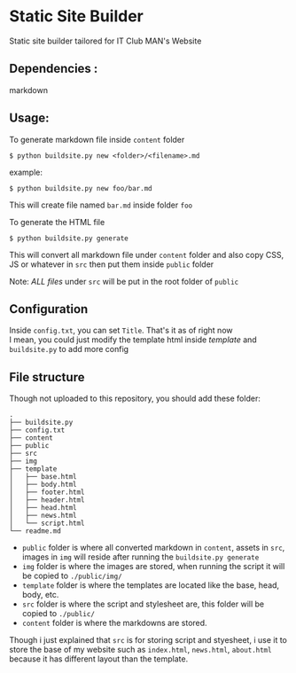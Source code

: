 # Static Site Builder
Static site builder tailored for IT Club MAN's Website

## Dependencies :
markdown

## Usage:
To generate markdown file inside `content` folder 

```
$ python buildsite.py new <folder>/<filename>.md
```

example:

```
$ python buildsite.py new foo/bar.md
```

This will create file named `bar.md` inside folder `foo`

To generate the HTML file 
```
$ python buildsite.py generate
```

This will convert all markdown file under `content` folder and also copy CSS, JS or whatever in `src` then put them inside `public` folder

Note: *ALL files* under `src` will be put in the root folder of `public`

## Configuration

Inside `config.txt`, you can set `Title`. That's it as of right now<br>
I mean, you could just modify the template html inside *template* and `buildsite.py` to add more config

## File structure

Though not uploaded to this repository, you should add these folder:

```
.
├── buildsite.py
├── config.txt
├── content
├── public
├── src
├── img
├── template
│   ├── base.html
│   ├── body.html
│   ├── footer.html
│   ├── header.html
│   ├── head.html
│   ├── news.html
│   └── script.html
└── readme.md
```

- `public` folder is where all converted markdown in `content`, assets in `src`, images in `img` will 
reside after running the `buildsite.py generate`
- `img` folder is where the images are stored, when running the script it will be copied to `./public/img/`
- `template` folder is where the templates are located like the base, head, body, etc.
- `src` folder is where the script and stylesheet are, this folder will be copied to `./public/`
- `content` folder is where the markdowns are stored.

Though i just explained that `src` is for storing script and styesheet, i use it to store the base of my website such as
`index.html`, `news.html`, `about.html` because it has different layout than the template. 